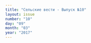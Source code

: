 ```yaml
---
title: "Сельские вести - Выпуск №10"
layout: issue
number: "10"
day: "09"
month: "03"
year: "2017"
---
```

